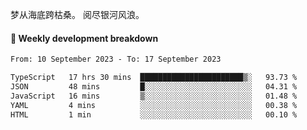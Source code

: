 梦从海底跨枯桑。
阅尽银河风浪。


#### 📝 Weekly development breakdown

<!--START_SECTION:waka-->

```txt
From: 10 September 2023 - To: 17 September 2023

TypeScript   17 hrs 30 mins  ███████████████████████▒░   93.73 %
JSON         48 mins         █░░░░░░░░░░░░░░░░░░░░░░░░   04.31 %
JavaScript   16 mins         ▒░░░░░░░░░░░░░░░░░░░░░░░░   01.48 %
YAML         4 mins          ░░░░░░░░░░░░░░░░░░░░░░░░░   00.38 %
HTML         1 min           ░░░░░░░░░░░░░░░░░░░░░░░░░   00.10 %
```

<!--END_SECTION:waka-->



